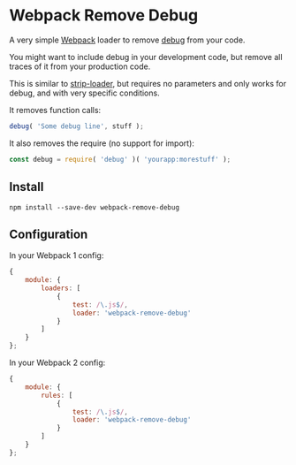 # Webpack Remove Debug

A very simple [Webpack](http://webpack.github.io/) loader to remove [debug](https://github.com/visionmedia/debug) from your code.

You might want to include debug in your development code, but remove all traces of it from your production code.

This is similar to [strip-loader](https://github.com/yahoo/strip-loader), but requires no parameters and only works for debug, and with very specific conditions.

It removes function calls:

```js
debug( 'Some debug line', stuff );
```

It also removes the require (no support for import):

```js
const debug = require( 'debug' )( 'yourapp:morestuff' );
```

## Install

`npm install --save-dev webpack-remove-debug`

## Configuration
In your Webpack 1 config:

```javascript
{
    module: {
        loaders: [
            {
				test: /\.js$/,
				loader: 'webpack-remove-debug'
			}
        ]
    }
};
```

In your Webpack 2 config:

```javascript
{
    module: {
        rules: [
            {
				test: /\.js$/,
				loader: 'webpack-remove-debug'
			}
        ]
    }
};
```

